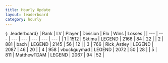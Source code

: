 ```yaml
---
title: Hourly Update
layout: leaderboard
category: hourly
---
```


{: .leaderboard}
| Rank | LV | Player | Division | Elo | Wins | Losses |
| --- | --- | --- | --- | --- | --- | --- |
| <span data-change="0">1</span> | 1512 | <span title="ID: 353063">Sktima</span> | LEGEND | <span data-change="0">2166</span> | <span data-change="0">84</span> | <span data-change="0">22</span> |
| <span data-change="0">2</span> | 881 | <span title="ID: 281795">bach</span> | LEGEND | <span data-change="7">2145</span> | <span data-change="1">56</span> | <span data-change="0">12</span> |
| <span data-change="0">3</span> | 766 | <span title="ID: 466583">Rick_Astley</span> | LEGEND | <span data-change="0">2087</span> | <span data-change="0">46</span> | <span data-change="0">20</span> |
| <span data-change="0">4</span> | 958 | <span title="ID: 418052">vbuckguymad</span> | LEGEND | <span data-change="0">2072</span> | <span data-change="0">50</span> | <span data-change="0">28</span> |
| <span data-change="0">5</span> | 811 | <span title="ID: 366840">MatthewTDAM</span> | LEGEND | <span data-change="0">2067</span> | <span data-change="0">94</span> | <span data-change="0">52</span> |